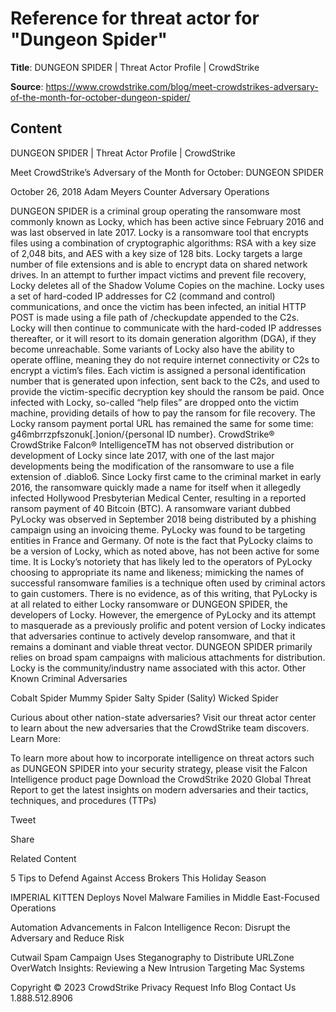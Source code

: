 # Reference for threat actor for "Dungeon Spider"

**Title**: DUNGEON SPIDER | Threat Actor Profile | CrowdStrike

**Source**: https://www.crowdstrike.com/blog/meet-crowdstrikes-adversary-of-the-month-for-october-dungeon-spider/

## Content






 







DUNGEON SPIDER | Threat Actor Profile | CrowdStrike






































































 



Meet CrowdStrike’s Adversary of the Month for October: DUNGEON SPIDER

October 26, 2018 Adam Meyers Counter Adversary Operations 




DUNGEON SPIDER is a criminal group operating the ransomware most commonly known as Locky, which has been active since February 2016 and was last observed in late 2017. Locky is a ransomware tool that encrypts files using a combination of cryptographic algorithms: RSA with a key size of 2,048 bits, and AES with a key size of 128 bits. Locky targets a large number of file extensions and is able to encrypt data on shared network drives. In an attempt to further impact victims and prevent file recovery, Locky deletes all of the Shadow Volume Copies on the machine.
Locky uses a set of hard-coded IP addresses for C2 (command and control) communications, and once the victim has been infected, an initial HTTP POST is made using a file path of /checkupdate appended to the C2s. Locky will then continue to communicate with the hard-coded IP addresses thereafter, or it will resort to its domain generation algorithm (DGA), if they become unreachable. Some variants of Locky also have the ability to operate offline, meaning they do not require internet connectivity or C2s to encrypt a victim’s files.
Each victim is assigned a personal identification number that is generated upon infection, sent back to the C2s, and used to provide the victim-specific decryption key should the ransom be paid. Once infected with Locky, so-called “help files” are dropped onto the victim machine, providing details of how to pay the ransom for file recovery. The Locky ransom payment portal URL has remained the same for some time: g46mbrrzpfszonuk[.]onion/{personal ID number}.
CrowdStrike® CrowdStrike Falcon® IntelligenceTM has not observed distribution or development of Locky since late 2017, with one of the last major developments being the modification of the ransomware to use a file extension of .diablo6. Since Locky first came to the criminal market in early 2016, the ransomware quickly made a name for itself when it allegedly infected Hollywood Presbyterian Medical Center, resulting in a reported ransom payment of 40 Bitcoin (BTC).
A ransomware variant dubbed PyLocky was observed in September 2018 being distributed by a phishing campaign using an invoicing theme. PyLocky was found to be targeting entities in France and Germany. Of note is the fact that PyLocky claims to be a version of Locky, which as noted above, has not been active for some time.
It is Locky’s notoriety that has likely led to the operators of PyLocky choosing to appropriate its name and likeness; mimicking the names of successful ransomware families is a technique often used by criminal actors to gain customers. There is no evidence, as of this writing, that PyLocky is at all related to either Locky ransomware or DUNGEON SPIDER, the developers of Locky. However, the emergence of PyLocky and its attempt to masquerade as a previously prolific and potent version of Locky indicates that adversaries continue to actively develop ransomware, and that it remains a dominant and viable threat vector.
DUNGEON SPIDER primarily relies on broad spam campaigns with malicious attachments for distribution. Locky is the community/industry name associated with this actor.
Other Known Criminal Adversaries

Cobalt Spider
Mummy Spider
Salty Spider (Sality)
Wicked Spider

Curious about other nation-state adversaries? Visit our threat actor center to learn about the new adversaries that the CrowdStrike team discovers.
Learn More:

To learn more about how to incorporate intelligence on threat actors such as DUNGEON SPIDER into your security strategy, please visit the Falcon Intelligence product page
Download the CrowdStrike 2020 Global Threat Report to get the latest insights on modern adversaries and their tactics, techniques, and procedures (TTPs)







Tweet





Share





Related Content






5 Tips to Defend Against Access Brokers This Holiday Season








IMPERIAL KITTEN Deploys Novel Malware Families in Middle East-Focused Operations








Automation Advancements in Falcon Intelligence Recon: Disrupt the Adversary and Reduce Risk











 Cutwail Spam Campaign Uses Steganography to Distribute URLZone
OverWatch Insights: Reviewing a New Intrusion Targeting Mac Systems 









 
















Copyright © 2023 CrowdStrike
Privacy
Request Info
Blog
Contact Us
1.888.512.8906














